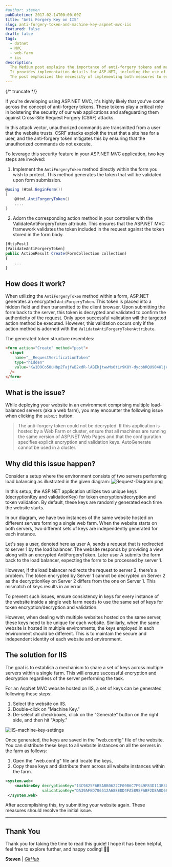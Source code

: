```yaml
---
#author: steven
pubDatetime: 2017-02-14T00:00:00Z
title: "Anti Forgery Key on IIS"
slug: anti-forgery-token-and-machine-key-aspnet-mvc-iis
featured: false
draft: false
tags:
  - dotnet
  - MVC
  - web-farm
  - iis
description:
  The Medium post explains the importance of anti-forgery tokens and machine keys in web application security against CSRF attacks.
  It provides implementation details for ASP.NET, including the use of AntiForgeryToken and configuring the machine key.
  The post emphasizes the necessity of implementing both measures to enhance overall security.
---
```


{/* truncate */}

If you're developing using ASP.NET MVC, it's highly likely that you've come across the concept of anti-forgery tokens.
These tokens play a critical role in bolstering the security of our web applications and safeguarding them against Cross-Site Request Forgery (CSRF) attacks.

In this attack vector, unauthorized commands are transmitted from a user that the website trusts.
CSRF attacks exploit the trust that a site has for a user, and
the anti-forgery token mitigates this by ensuring that the unauthorized commands do not execute.

To leverage this security feature in your ASP.NET MVC application, two key steps are involved:

1. Implement the `AntiForgeryToken` method directly within the form you wish to protect.
   This method generates the token that will be validated upon form submission.

```cs
@using (Html.BeginForm())
{
    @Html.AntiForgeryToken()
    ....
}
```

2. Adorn the corresponding action method in your controller with the ValidateAntiForgeryToken attribute.
   This ensures that the ASP.NET MVC framework validates the token included in the request against the token stored in the form body.

```js
[HttpPost]
[ValidateAntiForgeryToken]
public ActionResult Create(FormCollection collection)
{
    ...
}
```

## How does it work?

When utilizing the `AntiForgeryToken` method within a form, ASP.NET generates an encrypted `AntiForgeryToken`.
This token is placed into a hidden field and then transmitted to the client browser.
Upon submitting the form back to the server, this token is decrypted and validated to confirm the authenticity of the request.
Only upon successful validation will the targeted action method be executed.
However, this validation occurs only if the action method is adorned with the `ValidateAntiForgeryTokenAttribute`.

The generated token structure resembles:

```html
<form action="Create" method="post">
  <input
    name="__RequestVerificationToken"
    type="hidden"
    value="Kw1D9Co5OuHbp2TajfwB2xdR-lABEkjtwwMs0tLr9K8Y-dycbbRQU904HljeF4rBu0DnMpZpCtf1TrAoGmgnMxpeapzJtdR-P0BC3wuAc1-ZaHGSnYeEKoTa9fbMUOFx0"
  />
</form>
```

## What is the issue?

While deploying your website in an environment comprising multiple load-balanced servers (aka a web farm),
you may encounter the following issue when clicking the `submit` button:

> The anti-forgery token could not be decrypted.
> If this application is hosted by a Web Farm or cluster,
> ensure that all machines are running the same version of ASP.NET Web Pages
> and that the configuration specifies explicit encryption and validation keys.
> AutoGenerate cannot be used in a cluster.

## Why did this issue happen?

Consider a setup where the environment consists of two servers performing load balancing as illustrated in the given diagram:
![Request-Diagram.png](/images/dotnet/anti-forgery-token-and-machine-key/Request-Diagram.png)

In this setup, the ASP.NET application utilizes two unique keys (decryptionKey and validationKey) for token encryption/decryption and token validation.
By default, these keys are randomly generated each time the website starts.

In our diagram, we have two instances of the same website hosted on different servers forming a single web farm.
When the website starts on both servers, two different sets of keys are independently generated for each instance.

Let's say a user, denoted here as user A, sends a request that is redirected to server 1 by the load balancer.
The website responds by providing a view along with an encrypted AntiForgeryToken.
Later user A submits the form back to the load balancer, expecting the form to be processed by server 1.

However, if the load balancer redirects the request to server 2, there’s a problem.
The token encrypted by Server 1 cannot be decrypted on Server 2 as the decryptionKey on Server 2 differs from the one on Server 1.
This mismatch of keys results in an error.

To prevent such issues, ensure consistency in keys for every instance of the website inside a single web farm
needs to use the same set of keys for token encryption/decryption and validation.

However, when dealing with multiple websites hosted on the same server,
these keys need to be unique for each website. Similarly, when the same website is hosted in multiple environments,
the keys employed in each environment should be different.
This is to maintain the secure and independent identity of each website and environment.

## The solution for IIS

The goal is to establish a mechanism to share a set of keys across multiple servers within a single farm.
This will ensure successful encryption and decryption regardless of the server performing the task.

For an AspNet MVC website hosted on IIS, a set of keys can be generated following these steps:

1. Select the website on IIS.
2. Double-click on "Machine Key."
3. De-select all checkboxes, click on the "Generate" button on the right side, and then hit "Apply."

![IIS-machine-key-settings](/images/dotnet/anti-forgery-token-and-machine-key/IIS-machine-key.png)

Once generated, the keys are saved in the "web.config" file of the website.
You can distribute these keys to all website instances on all the servers in the farm as follows:

1. Open the "web.config" file and locate the keys,
2. Copy these keys and distribute them across all website instances within the farm.

```xml
<system.web>
    <machineKey decryptionKey="13C9825F6B5ABB0622CF09B6C7F949F83D113B3CC2351438"
                validationKey="DA39AFED706512A688EDD4FA5898FABF2D8A0D6897465093B1237C1D46E34F8E7B0E9A09FFE647CAC32DEFE9AFAEDDE6EFE8FF6CDE0BF27C883277BB3566BFA6" />
 </system.web>
```

After accomplishing this, try submitting your website again. These measures should resolve the initial issue.

---

## Thank You

Thank you for taking the time to read this guide! I hope it has been helpful, feel free to explore further, and happy coding! 🌟✨

**Steven** | *[GitHub](https://github.com/baoduy)*
